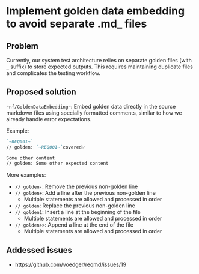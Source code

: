 # Implement golden data embedding to avoid separate .md_ files

## Problem

Currently, our system test architecture relies on separate golden files (with `_` suffix) to store expected outputs. This requires maintaining duplicate files and complicates the testing workflow.

## Proposed solution

`~nf/GoldenDataEmbedding~`: Embed golden data directly in the source markdown files using specially formatted comments, similar to how we already handle error expectations.

Example:
```markdown
`~REQ001~`
// golden: `~REQ001~`covered✅

Some other content
// golden: Some other expected content
```

More examples:

- `// golden-`: Remove the previous non-golden line
- `// golden+`: Add a line after the previous non-golden line
  - Multiple statements are allowed and processed in order
- `// golden`: Replace the previous non-golden line
- `// golden1`: Insert a line at the beginning of the file
  - Multiple statements are allowed and processed in order
- `// golden>>`: Append a line at the end of the file
  - Multiple statements are allowed and processed in order

## Addessed issues

- https://github.com/voedger/reqmd/issues/19
